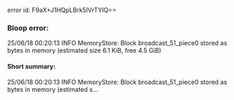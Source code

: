 error id: F9aX+J1HQpLBrk5lVrTYlQ==
### Bloop error:

25/06/18 00:20:13 INFO MemoryStore: Block broadcast_51_piece0 stored as bytes in memory (estimated size 6.1 KiB, free 4.5 GiB)
#### Short summary: 

25/06/18 00:20:13 INFO MemoryStore: Block broadcast_51_piece0 stored as bytes in memory (estimated s...